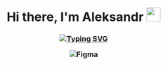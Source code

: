 <h1 align="center">Hi there, I'm <a [href="https://daniilshat.ru/" target="_blank"](https://t.me/archim_archim)>Aleksandr</a> 
<img src="https://github.com/blackcater/blackcater/raw/main/images/Hi.gif" height="32"/></h1>
<h3 align="center"><a href="https://git.io/typing-svg"><img src="https://readme-typing-svg.herokuapp.com?font=Fira+Code&size=30&pause=1000&color=22F7EA&center=true&random=false&width=435&lines=Product+manager" alt="Typing SVG" /></a>

![Figma](https://img.shields.io/badge/figma-%23F24E1E.svg?style=for-the-badge&logo=figma&logoColor=white)

